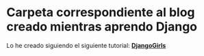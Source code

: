 # Carpeta correspondiente al blog creado mientras aprendo Django
Lo he creado siguiendo el siguiente tutorial: [**DjangoGirls**](https://tutorial.djangogirls.org/es/)
